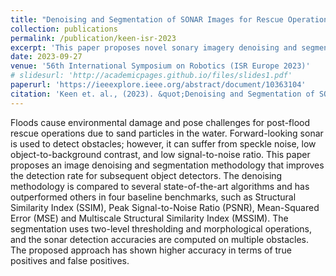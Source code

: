 ```yaml
---
title: "Denoising and Segmentation of SONAR Images for Rescue Operations"
collection: publications
permalink: /publication/keen-isr-2023
excerpt: 'This paper proposes novel sonary imagery denoising and segmentation technique.'
date: 2023-09-27
venue: '56th International Symposium on Robotics (ISR Europe 2023)'
# slidesurl: 'http://academicpages.github.io/files/slides1.pdf'
paperurl: 'https://ieeexplore.ieee.org/abstract/document/10363104'
citation: 'Keen et. al., (2023). &quot;Denoising and Segmentation of SONAR Images for Rescue Operations.&quot; <i>56th International Symposium on Robotics (ISR Europe 2023)</i>. pp. 426-431(1).'
---
```


Floods cause environmental damage and pose challenges for post-flood rescue operations due to sand particles in the water. Forward-looking sonar is used to detect obstacles; however, it can suffer from speckle noise, low object-to-background contrast, and low signal-to-noise ratio. This paper proposes an image denoising and segmentation methodology that improves the detection rate for subsequent object detectors. The denoising methodology is compared to several state-of-the-art algorithms and has outperformed others in four baseline benchmarks, such as Structural Similarity Index (SSIM), Peak Signal-to-Noise Ratio (PSNR), Mean-Squared Error (MSE) and Multiscale Structural Similarity Index (MSSIM). The segmentation uses two-level thresholding and morphological operations, and the sonar detection accuracies are computed on multiple obstacles. The proposed approach has shown higher accuracy in terms of true positives and false positives.
